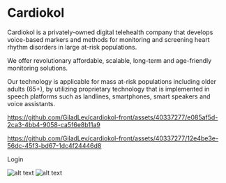 # Cardiokol

Cardiokol is a privately-owned digital telehealth company that develops voice-based markers and methods for monitoring and screening heart rhythm disorders in large at-risk populations.

We offer revolutionary affordable, scalable, long-term and age-friendly monitoring solutions.

Our technology is applicable for mass at-risk populations including older adults (65+), by utilizing proprietary technology that is implemented in speech platforms such as landlines, smartphones, smart speakers and voice assistants.


https://github.com/GiladLev/cardiokol-front/assets/40337277/e085af5d-2ca3-4bb4-9058-ca5f6e8b11a9


https://github.com/GiladLev/cardiokol-front/assets/40337277/12e4be3e-56dc-45f3-bd67-1dc4f24446d8

Login

![alt text](https://res.cloudinary.com/dxexnhjmi/image/upload/v1683798587/WhatsApp_Image_2023-05-11_at_12.30.47_y7ghh7.jpg)
![alt text](https://res.cloudinary.com/dxexnhjmi/image/upload/v1683798586/WhatsApp_Image_2023-05-11_at_12.30.46_s6uijl.jpg)
